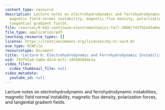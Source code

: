 ```yaml
---
content_type: resource
description: Lecture notes on electrohydrodynamic and ferrohydrodynamic instabilities,
  magnetic field normal instability, magnetic flux density, polarization forces, and
  tangential gradient fields.
file: /courses/6-642-continuum-electromechanics-fall-2008/743f92a45a0ad2c4ecfc1d5485044e1a_lec08_f08.pdf
file_type: application/pdf
learning_resource_types: []
license: https://creativecommons.org/licenses/by-nc-sa/4.0/
ocw_type: OCWFile
resourcetype: Document
title: 'Lecture 8: Electrohydrodynamic and Ferrohydrodynamic Instabilities'
uid: 743f92a4-5a0a-d2c4-ecfc-1d5485044e1a
video_files:
  video_thumbnail_file: null
video_metadata:
  youtube_id: null
---
```

Lecture notes on electrohydrodynamic and ferrohydrodynamic instabilities, magnetic field normal instability, magnetic flux density, polarization forces, and tangential gradient fields.